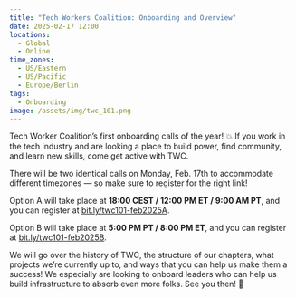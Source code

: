 ```yaml
---
title: "Tech Workers Coalition: Onboarding and Overview"
date: 2025-02-17 12:00
locations:
  - Global
  - Online
time_zones:
  - US/Eastern
  - US/Pacific
  - Europe/Berlin
tags:
  - Onboarding
image: /assets/img/twc_101.png
---
```

Tech Worker Coalition’s first onboarding calls of the year! 💥 If you work in the tech industry and are looking a place to build power, find community, and learn new skills, come get active with TWC.

There will be two identical calls on Monday, Feb. 17th to accommodate different timezones — so make sure to register for the right link!

Option A will take place at **18:00 CEST / 12:00 PM ET / 9:00 AM PT**, and you can register at [bit.ly/twc101-feb2025A](bit.ly/twc101-feb2025A). 

Option B will take place at **5:00 PM PT / 8:00 PM ET**, and you can register at [bit.ly/twc101-feb2025B](bit.ly/twc101-feb2025B).

We will go over the history of TWC, the structure of our chapters, what projects we’re currently up to, and ways that you can help us make them a success! We especially are looking to onboard leaders who can help us build infrastructure to absorb even more folks. See you then! 💫
